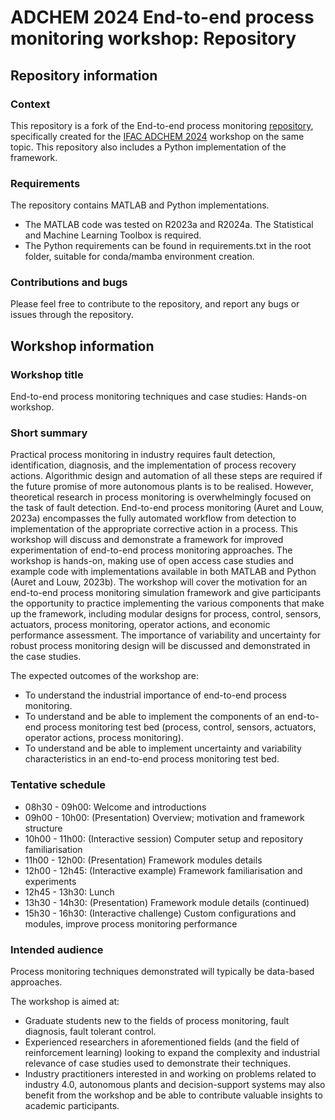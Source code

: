# ADCHEM 2024 End-to-end process monitoring workshop: Repository

## Repository information

### Context
This repository is a fork of the End-to-end process monitoring [repository](https://github.com/Stellenbosch-University-Process-Eng/End-to-end-process-monitoring), specifically created for the [IFAC ADCHEM 2024](https://www.adchem2024.org/) workshop on the same topic. This repository also includes a Python implementation of the framework.

### Requirements
The repository contains MATLAB and Python implementations. 
- The MATLAB code was tested on R2023a and R2024a. The Statistical and Machine Learning Toolbox is required.
- The Python requirements can be found in requirements.txt in the root folder, suitable for conda/mamba environment creation.

### Contributions and bugs
Please feel free to contribute to the repository, and report any bugs or issues through the repository.

## Workshop information

### Workshop title
End-to-end process monitoring techniques and case studies: Hands-on workshop.

### Short summary
Practical process monitoring in industry requires fault detection, identification, diagnosis, and the implementation of process recovery actions. Algorithmic design and automation of all these steps are required if the future promise of more autonomous plants is to be realised. However, theoretical research in process monitoring is overwhelmingly focused on the task of fault detection. End-to-end process monitoring (Auret and Louw, 2023a) encompasses the fully automated workflow from detection to implementation of the appropriate corrective action in a process. This workshop will discuss and demonstrate a framework for improved experimentation of end-to-end process monitoring approaches. The workshop is hands-on, making use of open access case studies and example code with implementations available in both MATLAB and Python (Auret and Louw, 2023b). The workshop will cover the motivation for an end-to-end process monitoring simulation framework and give participants the opportunity to practice implementing the various components that make up the framework, including modular designs for process, control, sensors, actuators, process monitoring, operator actions, and economic performance assessment. The importance of variability and uncertainty for robust process monitoring design will be discussed and demonstrated in the case studies.

The expected outcomes of the workshop are:
- To understand the industrial importance of end-to-end process monitoring.
- To understand and be able to implement the components of an end-to-end process monitoring test bed (process, control, sensors, actuators, operator actions, process monitoring).
- To understand and be able to implement uncertainty and variability characteristics in an end-to-end process monitoring test bed.

### Tentative schedule
- 08h30 - 09h00: Welcome and introductions
- 09h00 - 10h00:	(Presentation) Overview; motivation and framework structure
- 10h00 - 11h00:	(Interactive session) Computer setup and repository familiarisation
- 11h00 - 12h00: (Presentation) Framework modules details 
- 12h00 - 12h45:	(Interactive example) Framework familiarisation and experiments
- 12h45 - 13h30:	Lunch
- 13h30 - 14h30:	(Presentation) Framework module details (continued)
- 15h30 - 16h30:	(Interactive challenge) Custom configurations and modules, improve process monitoring performance

### Intended audience
Process monitoring techniques demonstrated will typically be data-based approaches.

The workshop is aimed at:
- Graduate students new to the fields of process monitoring, fault diagnosis, fault tolerant control.
- Experienced researchers in aforementioned fields (and the field of reinforcement learning) looking to expand the complexity and industrial relevance of case studies used to demonstrate their techniques. 
- Industry practitioners interested in and working on problems related to industry 4.0, autonomous plants and decision-support systems may also benefit from the workshop and be able to contribute valuable insights to academic participants.
